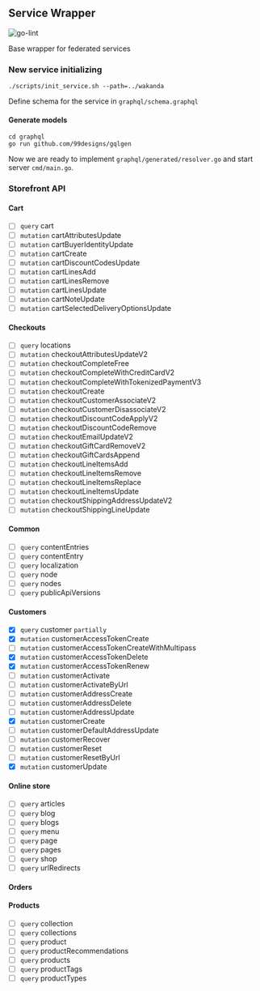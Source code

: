 ## Service Wrapper

![go-lint](https://github.com/GShopify/Service-Wrapper/actions/workflows/golangci-lint.yml/badge.svg?branch=main)

Base wrapper for federated services

### New service initializing

```shell
./scripts/init_service.sh --path=../wakanda
```

Define schema for the service in `graphql/schema.graphql`

#### Generate models
```shell
cd graphql
go run github.com/99designs/gqlgen
```

Now we are ready to implement `graphql/generated/resolver.go` and start server `cmd/main.go`.

### Storefront API

#### Cart
- [ ] `query` cart
- [ ] `mutation` cartAttributesUpdate
- [ ] `mutation` cartBuyerIdentityUpdate
- [ ] `mutation` cartCreate
- [ ] `mutation` cartDiscountCodesUpdate
- [ ] `mutation` cartLinesAdd
- [ ] `mutation` cartLinesRemove
- [ ] `mutation` cartLinesUpdate
- [ ] `mutation` cartNoteUpdate
- [ ] `mutation` cartSelectedDeliveryOptionsUpdate

#### Checkouts
- [ ] `query` locations
- [ ] `mutation` checkoutAttributesUpdateV2
- [ ] `mutation` checkoutCompleteFree
- [ ] `mutation` checkoutCompleteWithCreditCardV2
- [ ] `mutation` checkoutCompleteWithTokenizedPaymentV3
- [ ] `mutation` checkoutCreate
- [ ] `mutation` checkoutCustomerAssociateV2
- [ ] `mutation` checkoutCustomerDisassociateV2
- [ ] `mutation` checkoutDiscountCodeApplyV2
- [ ] `mutation` checkoutDiscountCodeRemove
- [ ] `mutation` checkoutEmailUpdateV2
- [ ] `mutation` checkoutGiftCardRemoveV2
- [ ] `mutation` checkoutGiftCardsAppend
- [ ] `mutation` checkoutLineItemsAdd
- [ ] `mutation` checkoutLineItemsRemove
- [ ] `mutation` checkoutLineItemsReplace
- [ ] `mutation` checkoutLineItemsUpdate
- [ ] `mutation` checkoutShippingAddressUpdateV2
- [ ] `mutation` checkoutShippingLineUpdate

#### Common
- [ ] `query` contentEntries
- [ ] `query` contentEntry
- [ ] `query` localization
- [ ] `query` node
- [ ] `query` nodes
- [ ] `query` publicApiVersions

#### Customers
- [x] `query` customer `partially`
- [x] `mutation` customerAccessTokenCreate
- [ ] `mutation` customerAccessTokenCreateWithMultipass
- [x] `mutation` customerAccessTokenDelete
- [x] `mutation` customerAccessTokenRenew
- [ ] `mutation` customerActivate
- [ ] `mutation` customerActivateByUrl
- [ ] `mutation` customerAddressCreate
- [ ] `mutation` customerAddressDelete
- [ ] `mutation` customerAddressUpdate
- [x] `mutation` customerCreate
- [ ] `mutation` customerDefaultAddressUpdate
- [ ] `mutation` customerRecover
- [ ] `mutation` customerReset
- [ ] `mutation` customerResetByUrl
- [x] `mutation` customerUpdate

#### Online store
- [ ] `query` articles
- [ ] `query` blog
- [ ] `query` blogs
- [ ] `query` menu
- [ ] `query` page
- [ ] `query` pages
- [ ] `query` shop
- [ ] `query` urlRedirects

#### Orders

#### Products
- [ ] `query` collection
- [ ] `query` collections
- [ ] `query` product
- [ ] `query` productRecommendations
- [ ] `query` products
- [ ] `query` productTags
- [ ] `query` productTypes
